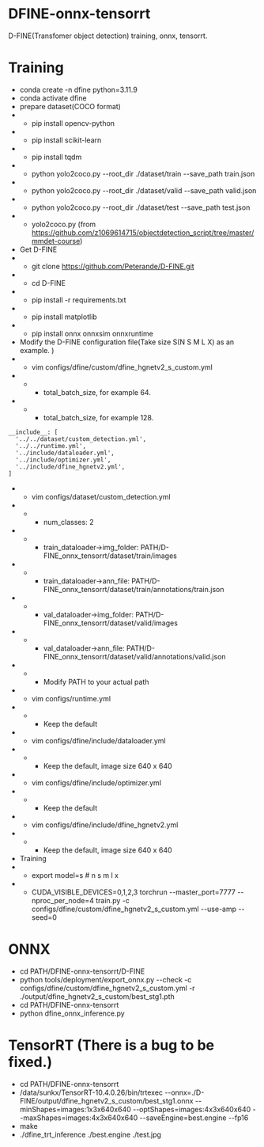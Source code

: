# DFINE-onnx-tensorrt
D-FINE(Transfomer object detection) training, onnx, tensorrt.

# Training
* conda create -n dfine python=3.11.9
* conda activate dfine
* prepare dataset(COCO format)
* * pip install opencv-python
* * pip install scikit-learn
* * pip install tqdm
* * python yolo2coco.py --root_dir ./dataset/train --save_path train.json
* * python yolo2coco.py --root_dir ./dataset/valid --save_path valid.json
* * python yolo2coco.py --root_dir ./dataset/test --save_path test.json
* * yolo2coco.py (from https://github.com/z1069614715/objectdetection_script/tree/master/mmdet-course)
* Get D-FINE
* * git clone https://github.com/Peterande/D-FINE.git
* * cd D-FINE
* * pip install -r requirements.txt
* * pip install matplotlib
* * pip install onnx onnxsim onnxruntime
* Modify the D-FINE configuration file(Take size S(N S M L X) as an example. )
* * vim configs/dfine/custom/dfine_hgnetv2_s_custom.yml 
* * * total_batch_size, for example 64.
* * * total_batch_size, for example 128.
```
__include__: [
  '../../dataset/custom_detection.yml',
  '../../runtime.yml',
  '../include/dataloader.yml',
  '../include/optimizer.yml',
  '../include/dfine_hgnetv2.yml',
]
```
* * vim configs/dataset/custom_detection.yml
* * * num_classes: 2
* * * train_dataloader->img_folder: PATH/D-FINE_onnx_tensorrt/dataset/train/images
* * * train_dataloader->ann_file: PATH/D-FINE_onnx_tensorrt/dataset/train/annotations/train.json
* * * val_dataloader->img_folder: PATH/D-FINE_onnx_tensorrt/dataset/valid/images
* * * val_dataloader->ann_file: PATH/D-FINE_onnx_tensorrt/dataset/valid/annotations/valid.json
* * * Modify PATH to your actual path
* * vim configs/runtime.yml
* * * Keep the default
* * vim configs/dfine/include/dataloader.yml
* * * Keep the default, image size 640 x 640
* * vim configs/dfine/include/optimizer.yml
* * * Keep the default
* * vim configs/dfine/include/dfine_hgnetv2.yml
* * * Keep the default, image size 640 x 640
* Training
* * export model=s  # n s m l x
* * CUDA_VISIBLE_DEVICES=0,1,2,3 torchrun --master_port=7777 --nproc_per_node=4 train.py -c configs/dfine/custom/dfine_hgnetv2_s_custom.yml --use-amp --seed=0

# ONNX
* cd PATH/DFINE-onnx-tensorrt/D-FINE 
* python tools/deployment/export_onnx.py --check -c configs/dfine/custom/dfine_hgnetv2_s_custom.yml -r ./output/dfine_hgnetv2_s_custom/best_stg1.pth
* cd PATH/DFINE-onnx-tensorrt
* python dfine_onnx_inference.py

# TensorRT (There is a bug to be fixed.)
* cd PATH/DFINE-onnx-tensorrt
* /data/sunkx/TensorRT-10.4.0.26/bin/trtexec --onnx=./D-FINE/output/dfine_hgnetv2_s_custom/best_stg1.onnx --minShapes=images:1x3x640x640 --optShapes=images:4x3x640x640 --maxShapes=images:4x3x640x640 --saveEngine=best.engine --fp16
* make
* ./dfine_trt_inference ./best.engine ./test.jpg


